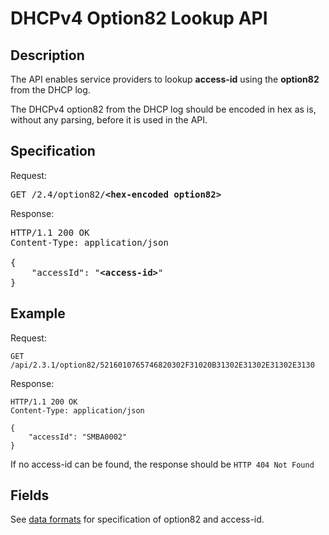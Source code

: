 # DHCPv4 Option82 Lookup API

## Description

The API enables service providers to lookup **access-id** using the **option82** from the DHCP log.

The DHCPv4 option82 from the DHCP log should be encoded in hex as is, without any parsing, before it is used in the API.

## Specification
Request:
<pre>GET /2.4/option82/<b>&lt;hex-encoded option82&gt;</b></pre>

Response:
<pre>
HTTP/1.1 200 OK
Content-Type: application/json

{
    "accessId": "<b>&lt;access-id&gt;</b>"
}
</pre>


## Example

Request:
```http
GET /api/2.3.1/option82/5216010765746820302F31020B31302E31302E31302E3130
```

Response:
```http
HTTP/1.1 200 OK
Content-Type: application/json

{
    "accessId": "SMBA0002"
}
```

If no access-id can be found, the response should be `HTTP 404 Not Found`

## Fields
See [data formats](../common/dataformats.md) for specification of option82 and access-id.

